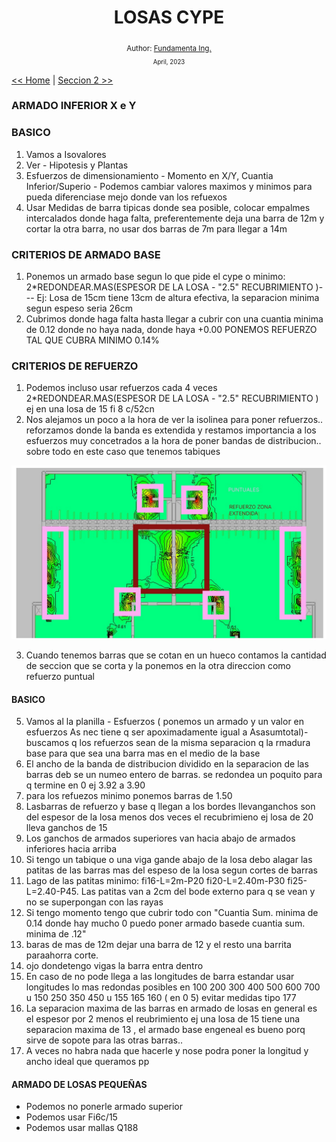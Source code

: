 <div align="center">


  <h1> LOSAS CYPE</h1>
  

  <sub>Author:
  <a href="" target="_blank">Fundamenta Ing.</a><br>
  <small> April, 2023</small>
  </sub>
</div>

[<< Home](https://github.com/FUNDAMENTA-ING/FUNDAMENTA-DOC/blob/main/README.md) | [Seccion 2 >>](https://github.com/FUNDAMENTA-ING/FUNDAMENTA-DOC/blob/main/README.md)

### ARMADO INFERIOR X e Y 

### BASICO
1. Vamos a Isovalores
2. Ver - Hipotesis y Plantas
3. Esfuerzos de dimensionamiento - Momento en X/Y, Cuantia Inferior/Superio - Podemos cambiar valores maximos y minimos para pueda diferenciase mejo donde van los refuexos
4. Usar Medidas de barra tipicas donde sea posible, colocar  empalmes intercalados donde haga falta, preferentemente deja una barra de 12m y cortar la otra barra, no usar dos  barras de 7m para llegar a 14m 

### CRITERIOS DE ARMADO BASE
1. Ponemos un armado base segun lo que pide el cype o minimo: 2*REDONDEAR.MAS(ESPESOR DE LA LOSA - "2.5" RECUBRIMIENTO )--- Ej: Losa de 15cm tiene 13cm de altura efectiva, la separacion minima segun espeso seria 26cm 
2. Cubrimos donde haga falta hasta llegar a cubrir con una cuantia minima de 0.12 donde no haya nada, donde haya +0.00 PONEMOS REFUERZO TAL QUE CUBRA MINIMO 0.14%

### CRITERIOS DE REFUERZO

1. Podemos incluso usar refuerzos cada 4 veces 2*REDONDEAR.MAS(ESPESOR DE LA LOSA - "2.5" RECUBRIMIENTO ) ej en una losa de 15 fi 8 c/52cn
2. Nos alejamos un poco a la hora de ver la isolinea para poner refuerzos.. reforzamos donde la banda es extendida y restamos importancia a los esfuerzos muy concetrados  a la hora de poner bandas de distribucion.. sobre todo en este caso que tenemos tabiques


<p align="center">
  <img src="../IMG/LOSAS/LOSAS1.jpg" alt="LOSAS1" width="700" />
</p>

3. Cuando tenemos barras que se cotan en un hueco contamos la cantidad de seccion que se corta y la ponemos en la otra direccion como refuerzo puntual

#### BASICO
5. Vamos al la planilla - Esfuerzos ( ponemos un armado y un valor en esfuerzos As nec tiene q ser apoximadamente igual a Asasumtotal)-buscamos q los refuerzos sean de la misma separacion q la rmadura base para que sea una barra mas en el medio de la base
6. El ancho de la banda de distribucion dividido en la separacion de las barras deb se un numeo entero de barras. se redondea un poquito para q termine en 0 ej 3.92 a 3.90
7. para los refuezos minimo ponemos barras de 1.50
8. Lasbarras de refuerzo y base q llegan  a los bordes llevanganchos son del espesor de la losa menos dos veces el recubrimieno ej losa de 20 lleva ganchos de 15
9. Los ganchos de armados superiores van hacia abajo de armados inferiores hacia arriba
10. Si tengo un tabique o una viga gande abajo de la losa debo alagar las patitas de las barras mas del espeso de la losa segun cortes de barras
11. Lago de las patitas  minimo: fi16-L=2m-P20 fi20-L=2.40m-P30 fi25-L=2.40-P45. Las patitas van  a 2cm del bode externo para q se vean y no se superpongan con las rayas
12. Si tengo momento tengo que cubrir todo con "Cuantia Sum. minima de 0.14 donde hay mucho 0 puedo poner armado basede cuantia sum. minima de .12"
13. baras de mas de 12m dejar una barra de 12 y el resto una barrita paraahorra corte.
14. ojo dondetengo vigas la barra entra dentro
15. En caso de no pode llega a las longitudes de barra estandar usar longitudes lo mas redondas posibles en 100 200 300 400 500 600 700 u 150 250 350 450  u 155 165 160 ( en 0 5) evitar medidas tipo 177
16. La separacion maxima  de las barras en armado de losas en general es el espesor  por 2 menos el reubrimiento  ej una losa de 15 tiene una separacion maxima de 13 , el armado base engeneal es bueno porq sirve de sopote para las otras barras..
17. A veces no habra nada que hacerle y  nose podra poner la longitud y ancho ideal que queramos
    pp
    
#### ARMADO DE LOSAS PEQUEÑAS
 - Podemos no ponerle armado superior
 - Podemos usar Fi6c/15
 - Podemos usar mallas Q188   
    
